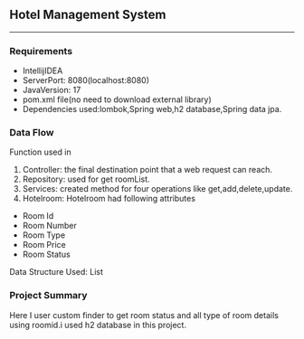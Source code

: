 ## Hotel Management System
_______


### Requirements
* IntellijIDEA
* ServerPort: 8080(localhost:8080)
* JavaVersion: 17
* pom.xml file(no need to download external library)
* Dependencies used:lombok,Spring web,h2 database,Spring data jpa.

### Data Flow
Function used in
1. Controller: the final destination point that a web request can reach.
2. Repository: used for get roomList.
3. Services: created method for four operations like get,add,delete,update.
4. Hotelroom: Hotelroom had following attributes

* Room Id
* Room Number
* Room Type
* Room Price
* Room Status

Data Structure Used: List
### Project Summary
 Here I user custom finder to get room status and all type of room details using roomid.i used h2 database in this project.
